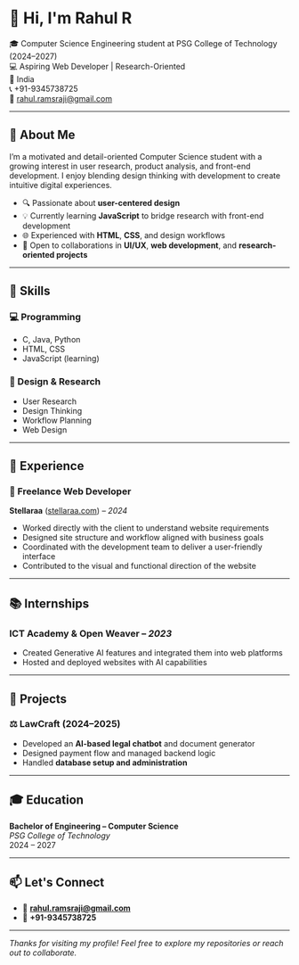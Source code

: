 # 👋 Hi, I'm Rahul R

🎓 Computer Science Engineering student at PSG College of Technology (2024–2027)  
💻 Aspiring Web Developer | Research-Oriented  
📍 India  
📞 +91-9345738725  
📧 rahul.ramsraji@gmail.com  

---

## 🚀 About Me

I’m a motivated and detail-oriented Computer Science student with a growing interest in user research, product analysis, and front-end development. I enjoy blending design thinking with development to create intuitive digital experiences.

- 🔍 Passionate about **user-centered design**
- 💡 Currently learning **JavaScript** to bridge research with front-end development
- 🌐 Experienced with **HTML**, **CSS**, and design workflows
- 🤝 Open to collaborations in **UI/UX**, **web development**, and **research-oriented projects**

---

## 🧠 Skills

### 💻 Programming
- C, Java, Python  
- HTML, CSS  
- JavaScript (learning)

### 🎨 Design & Research
- User Research  
- Design Thinking  
- Workflow Planning  
- Web Design

---

## 📁 Experience

### 🌟 Freelance Web Developer  
**Stellaraa** ([stellaraa.com](https://www.stellaraa.com)) – *2024*  
- Worked directly with the client to understand website requirements  
- Designed site structure and workflow aligned with business goals  
- Coordinated with the development team to deliver a user-friendly interface  
- Contributed to the visual and functional direction of the website  

---

## 📚 Internships

### ICT Academy & Open Weaver – *2023*  
- Created Generative AI features and integrated them into web platforms  
- Hosted and deployed websites with AI capabilities

---

## 💼 Projects

### ⚖️ LawCraft (2024–2025)  
- Developed an **AI-based legal chatbot** and document generator  
- Designed payment flow and managed backend logic  
- Handled **database setup and administration**

---

## 🎓 Education

**Bachelor of Engineering – Computer Science**  
*PSG College of Technology*  
2024 – 2027

---

## 📫 Let's Connect

- 📧 **rahul.ramsraji@gmail.com**  
- 📱 **+91-9345738725**  

---

*Thanks for visiting my profile! Feel free to explore my repositories or reach out to collaborate.*
